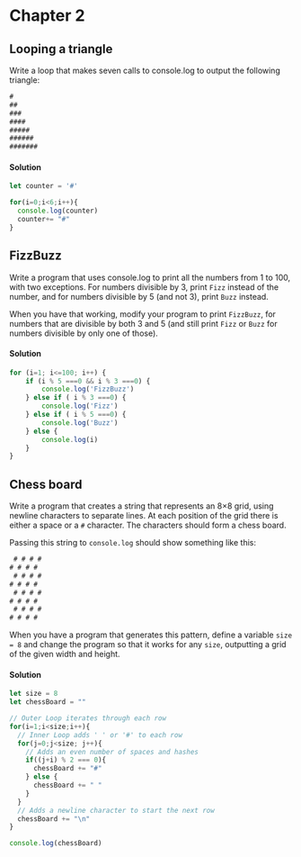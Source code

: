 # Chapter 2


## Looping a triangle

Write a loop that makes seven calls to console.log to output the following triangle:

```javascript
#
##
###
####
#####
######
#######
```

#### Solution

```javascript
let counter = '#'

for(i=0;i<6;i++){
  console.log(counter)
  counter+= "#"  
}
```

## FizzBuzz

Write a program that uses console.log to print all the numbers from 1 to 100, with two exceptions. For numbers divisible by 3, print `Fizz` instead of the number, and for numbers divisible by 5 (and not 3), print `Buzz` instead.

When you have that working, modify your program to print `FizzBuzz`, for numbers that are divisible by both 3 and 5 (and still print `Fizz` or `Buzz` for numbers divisible by only one of those).

#### Solution

```javascript
for (i=1; i<=100; i++) {
    if (i % 5 ===0 && i % 3 ===0) {
        console.log('FizzBuzz')
    } else if ( i % 3 ===0) {
        console.log('Fizz')
    } else if ( i % 5 ===0) {
        console.log('Buzz')
    } else {
        console.log(i)
    }
}
```

## Chess board

Write a program that creates a string that represents an 8×8 grid, using newline characters to separate lines. At each position of the grid there is either a space or a `#` character. The characters should form a chess board.

Passing this string to `console.log` should show something like this:

```javascript
 # # # #
# # # #
 # # # #
# # # #
 # # # #
# # # #
 # # # #
# # # #
```
When you have a program that generates this pattern, define a variable `size = 8` and change the program so that it works for any `size`, outputting a grid of the given width and height.

#### Solution

```javascript
let size = 8
let chessBoard = ""

// Outer Loop iterates through each row
for(i=1;i<size;i++){
  // Inner Loop adds ' ' or '#' to each row
  for(j=0;j<size; j++){
    // Adds an even number of spaces and hashes
    if((j+i) % 2 === 0){
      chessBoard += "#"
    } else {
      chessBoard += " "
    }
  }
  // Adds a newline character to start the next row
  chessBoard += "\n"
}

console.log(chessBoard)

```